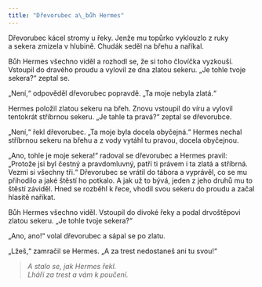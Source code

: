 ```yaml
---
title: "Dřevorubec a\_bůh Hermes"
---
```


  

Dřevorubec kácel stromy u řeky. Jenže mu topůrko vyklouzlo z ruky a sekera zmizela v hlubině. Chudák seděl na břehu a naříkal.

Bůh Hermes všechno viděl a rozhodl se, že si toho človíčka vyzkouší. Vstoupil do dravého proudu a vylovil ze dna zlatou sekeru. „Je tohle tvoje sekera?“ zeptal se.

„Není,“ odpověděl dřevorubec popravdě. „Ta moje nebyla zlatá.“

Hermes položil zlatou sekeru na břeh. Znovu vstoupil do víru a vylovil tentokrát stříbrnou sekeru. „Je tahle ta pravá?“ zeptal se dřevorubce.

„Není,“ řekl dřevorubec. „Ta moje byla docela obyčejná.“ Hermes nechal stříbrnou sekeru na břehu a z vody vytáhl tu pravou, docela obyčejnou.

„Ano, tohle je moje sekera!“ radoval se dřevorubec a Hermes pravil: „Protože jsi byl čestný a pravdomluvný, patří ti právem i ta zlatá a stříbrná. Vezmi si všechny tři.“ Dřevorubec se vrátil do tábora a vyprávěl, co se mu přihodilo a jaké štěstí ho potkalo. A jak už to bývá, jeden z jeho druhů mu to štěstí záviděl. Hned se rozběhl k řece, vhodil svou sekeru do proudu a začal hlasitě naříkat.

Bůh Hermes všechno viděl. Vstoupil do divoké řeky a podal drvoštěpovi zlatou sekeru. „Je tohle tvoje sekera?“

„Ano, ano!“ volal dřevorubec a sápal se po zlatu.

„Lžeš,“ zamračil se Hermes. „A za trest nedostaneš ani tu svou!“

> _A stalo se, jak Hermes řekl.  
> Lháři za trest a vám k poučení._
